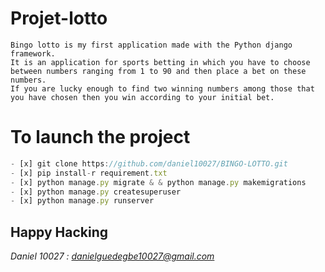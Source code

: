 # Projet-lotto
     
```console
Bingo lotto is my first application made with the Python django framework.
It is an application for sports betting in which you have to choose between numbers ranging from 1 to 90 and then place a bet on these numbers.
If you are lucky enough to find two winning numbers among those that you have chosen then you win according to your initial bet.
```
# To launch the project
```js
- [x] git clone https://github.com/daniel10027/BINGO-LOTTO.git
- [x] pip install-r requirement.txt 
- [x] python manage.py migrate & & python manage.py makemigrations
- [x] python manage.py createsuperuser
- [x] python manage.py runserver 
```

## Happy Hacking 

*Daniel 10027 : danielguedegbe10027@gmail.com*
